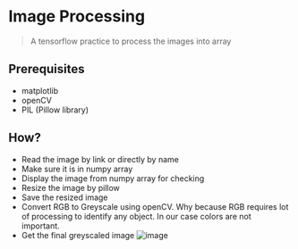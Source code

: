 # Image Processing
> A tensorflow practice to process the images into array

## Prerequisites
- matplotlib
- openCV
- PIL (Pillow library)

## How?
- Read the image by link or directly by name
- Make sure it is in numpy array
- Display the image from numpy array for checking
- Resize the image by pillow
- Save the resized image
- Convert RGB to Greyscale using openCV. Why because RGB requires lot of processing to identify any object. In our case colors are not important.
- Get the final greyscaled image
![image](https://github.com/vilasrhegde/imageProcessing_openCV/assets/85540091/c1869474-f22a-4ed2-96f0-20cf62afbade)
